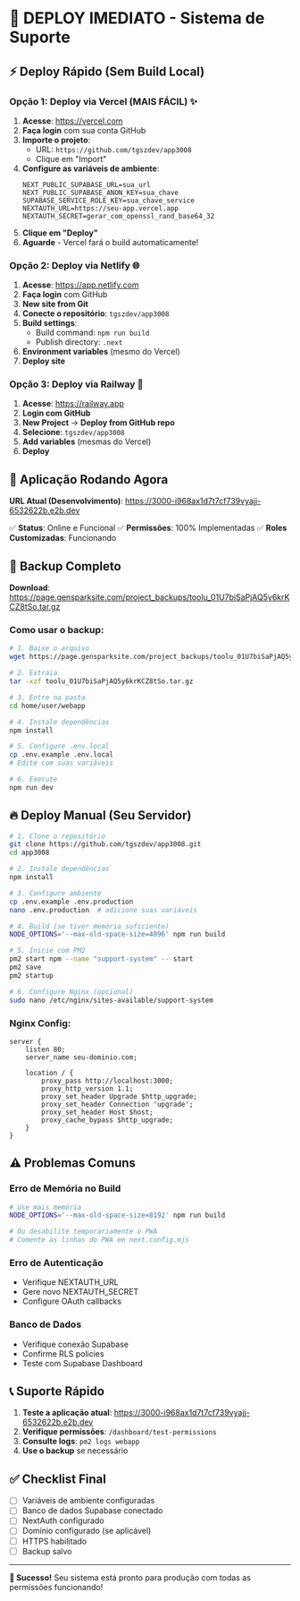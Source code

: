 # 🚀 DEPLOY IMEDIATO - Sistema de Suporte

## ⚡ Deploy Rápido (Sem Build Local)

### Opção 1: Deploy via Vercel (MAIS FÁCIL) ✨

1. **Acesse**: https://vercel.com
2. **Faça login** com sua conta GitHub
3. **Importe o projeto**:
   - URL: `https://github.com/tgszdev/app3008`
   - Clique em "Import"
4. **Configure as variáveis de ambiente**:
   ```
   NEXT_PUBLIC_SUPABASE_URL=sua_url
   NEXT_PUBLIC_SUPABASE_ANON_KEY=sua_chave
   SUPABASE_SERVICE_ROLE_KEY=sua_chave_service
   NEXTAUTH_URL=https://seu-app.vercel.app
   NEXTAUTH_SECRET=gerar_com_openssl_rand_base64_32
   ```
5. **Clique em "Deploy"**
6. **Aguarde** - Vercel fará o build automaticamente!

### Opção 2: Deploy via Netlify 🌐

1. **Acesse**: https://app.netlify.com
2. **Faça login** com GitHub
3. **New site from Git**
4. **Conecte o repositório**: `tgszdev/app3008`
5. **Build settings**:
   - Build command: `npm run build`
   - Publish directory: `.next`
6. **Environment variables** (mesmo do Vercel)
7. **Deploy site**

### Opção 3: Deploy via Railway 🚂

1. **Acesse**: https://railway.app
2. **Login com GitHub**
3. **New Project** → **Deploy from GitHub repo**
4. **Selecione**: `tgszdev/app3008`
5. **Add variables** (mesmas do Vercel)
6. **Deploy**

## 📱 Aplicação Rodando Agora

**URL Atual (Desenvolvimento)**: https://3000-i968ax1d7t7cf739vyajj-6532622b.e2b.dev

✅ **Status**: Online e Funcional
✅ **Permissões**: 100% Implementadas
✅ **Roles Customizadas**: Funcionando

## 💾 Backup Completo

**Download**: https://page.gensparksite.com/project_backups/toolu_01U7biSaPjAQ5y6krKCZ8tSo.tar.gz

### Como usar o backup:
```bash
# 1. Baixe o arquivo
wget https://page.gensparksite.com/project_backups/toolu_01U7biSaPjAQ5y6krKCZ8tSo.tar.gz

# 2. Extraia
tar -xzf toolu_01U7biSaPjAQ5y6krKCZ8tSo.tar.gz

# 3. Entre na pasta
cd home/user/webapp

# 4. Instale dependências
npm install

# 5. Configure .env.local
cp .env.example .env.local
# Edite com suas variáveis

# 6. Execute
npm run dev
```

## 🔥 Deploy Manual (Seu Servidor)

```bash
# 1. Clone o repositório
git clone https://github.com/tgszdev/app3008.git
cd app3008

# 2. Instale dependências
npm install

# 3. Configure ambiente
cp .env.example .env.production
nano .env.production  # adicione suas variáveis

# 4. Build (se tiver memória suficiente)
NODE_OPTIONS='--max-old-space-size=4096' npm run build

# 5. Inicie com PM2
pm2 start npm --name "support-system" -- start
pm2 save
pm2 startup

# 6. Configure Nginx (opcional)
sudo nano /etc/nginx/sites-available/support-system
```

### Nginx Config:
```nginx
server {
    listen 80;
    server_name seu-dominio.com;

    location / {
        proxy_pass http://localhost:3000;
        proxy_http_version 1.1;
        proxy_set_header Upgrade $http_upgrade;
        proxy_set_header Connection 'upgrade';
        proxy_set_header Host $host;
        proxy_cache_bypass $http_upgrade;
    }
}
```

## ⚠️ Problemas Comuns

### Erro de Memória no Build
```bash
# Use mais memória
NODE_OPTIONS='--max-old-space-size=8192' npm run build

# Ou desabilite temporariamente o PWA
# Comente as linhas do PWA em next.config.mjs
```

### Erro de Autenticação
- Verifique NEXTAUTH_URL
- Gere novo NEXTAUTH_SECRET
- Configure OAuth callbacks

### Banco de Dados
- Verifique conexão Supabase
- Confirme RLS policies
- Teste com Supabase Dashboard

## 📞 Suporte Rápido

1. **Teste a aplicação atual**: https://3000-i968ax1d7t7cf739vyajj-6532622b.e2b.dev
2. **Verifique permissões**: `/dashboard/test-permissions`
3. **Consulte logs**: `pm2 logs webapp`
4. **Use o backup** se necessário

## ✅ Checklist Final

- [ ] Variáveis de ambiente configuradas
- [ ] Banco de dados Supabase conectado
- [ ] NextAuth configurado
- [ ] Domínio configurado (se aplicável)
- [ ] HTTPS habilitado
- [ ] Backup salvo

---

**🎉 Sucesso!** Seu sistema está pronto para produção com todas as permissões funcionando!